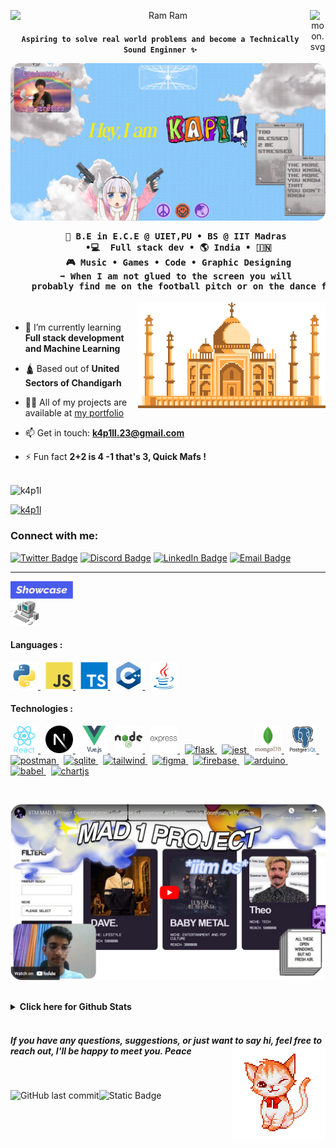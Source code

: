 <p align="center">
  <img src="https://em-content.zobj.net/source/apple/391/folded-hands_light-skin-tone_1f64f-1f3fb_1f3fb.png" width="25" align="left"> 
    Ram Ram 
   <img align="right" width="25" src="https://moon-svg.minung.dev/moon.svg?theme=basic" alt="moon.svg" />
</p>

**<h4 align="center">`Aspiring to solve real world problems and become a Technically Sound Enginner ✨`**

![namaste](gitBanner.svg)

<pre align="center">
    💼 B.E in E.C.E @ UIET,PU • BS @ IIT Madras 
    •💻  Full stack dev • 🌎 India • 🇮🇳
    🎮 Music • Games • Code • Graphic Designing
    ➡️ When I am not glued to the screen you will 
    probably find me on the football pitch or on the dance floor.
</pre>
</h4>

<img src="taj.png" alt="taj" align="right" width="300"> <br>

* 🌱 I’m currently learning **Full stack development and Machine Learning**
* 🛕 Based out of **United Sectors of Chandigarh**

* 👨‍💻 All of my projects are available at [my portfolio](https://saber-farmer-a8f.notion.site/Portfolio-1e94d0b5ce434afeaade3ffa71fe5c28?pvs=4)

* 📫 Get in touch: **<k4p1ll.23@gmail.com>**

* ⚡ Fun fact **2+2 is 4 -1 that's 3, Quick Mafs !**

<br>
<img src="https://komarev.com/ghpvc/?username=k4p1l&label=Profile%20views&color=000000&style=for-the-badge" alt="k4p1l"/>
<p align="left"> <a href="https://github.com/ryo-ma/github-profile-trophy"><img src="https://github-profile-trophy.vercel.app/?username=k4p1l" alt="k4p1l" /></a> </p>

<h3 align="left">Connect with me:</h3>

<a href="https://x.com/kangsta1474" ><img width="120" src="https://img.shields.io/badge/-Twitter?style=for-the-badge&logo=x&logoColor=fff&label=Twitter&labelColor=000&color=000" alt="Twitter Badge" /></a> <a href="https://discord.com/users/864428698412384266"><img width="120" src="https://img.shields.io/badge/-Discord?style=for-the-badge&logo=discord&logoColor=fff&label=Discord&labelColor=000&color=000" alt="Discord Badge" /></a> <a href="https://www.linkedin.com/in/kapil-yadav-4675931b0/"><img width="120" src="https://img.shields.io/badge/-LinkedIn?style=for-the-badge&logo=linkedin&logoColor=fff&label=LinkedIn&labelColor=000&color=000" alt="LinkedIn Badge" /></a> <a href="mailto:kapilydym23@gmail.com"><img width="104" src="https://img.shields.io/badge/-gmail?style=for-the-badge&logo=gmail&logoColor=fff&logoSize=auto&label=Email&labelColor=000&color=000" alt="Email Badge" /></a>

---

<img src="showcase.png" alt="showcase" width="100" align="left"> <br>

<img src="comp.png" alt="comp" width="45"><br>

#### Languages : <br>

<a href="https://www.python.org" target="_blank" rel="noreferrer"> <img src="https://raw.githubusercontent.com/devicons/devicon/master/icons/python/python-original.svg" alt="python" width="44" height="44"/> </a> &nbsp; <a href="https://developer.mozilla.org/en-US/docs/Web/JavaScript" target="_blank" rel="noreferrer"> <img src="https://raw.githubusercontent.com/devicons/devicon/master/icons/javascript/javascript-original.svg" alt="javascript" width="44" height="44"/> </a> &nbsp; <a href="https://www.typescriptlang.org/" target="_blank" rel="noreferrer"> <img src="https://raw.githubusercontent.com/devicons/devicon/master/icons/typescript/typescript-original.svg" alt="typescript" width="44" height="44"/> </a> &nbsp; <a href="https://www.w3schools.com/cpp/" target="_blank" rel="noreferrer"> <img src="https://raw.githubusercontent.com/devicons/devicon/master/icons/cplusplus/cplusplus-original.svg" alt="cplusplus" width="44" height="44"/> </a> &nbsp; <a href="https://www.java.com" target="_blank" rel="noreferrer"> <img src="https://raw.githubusercontent.com/devicons/devicon/master/icons/java/java-original.svg" alt="java" width="44" height="44"/> </a>

#### Technologies :

<a href="https://reactjs.org/" target="_blank" rel="noreferrer"> <img src="https://raw.githubusercontent.com/devicons/devicon/master/icons/react/react-original-wordmark.svg" alt="react" width="44" height="44"/> </a> &nbsp; <a href="https://reactjs.org/" target="_blank" rel="noreferrer"> <img src="https://raw.githubusercontent.com/devicons/devicon/6910f0503efdd315c8f9b858234310c06e04d9c0/icons/nextjs/nextjs-original.svg" alt="react" width="44" height="44"/> </a> &nbsp; <a href="https://vuejs.org/" target="_blank" rel="noreferrer"> <img src="https://raw.githubusercontent.com/devicons/devicon/master/icons/vuejs/vuejs-original-wordmark.svg" alt="vuejs" width="44" height="44"/> </a> &nbsp; <a href="https://nodejs.org" target="_blank" rel="noreferrer"> <img src="https://raw.githubusercontent.com/devicons/devicon/master/icons/nodejs/nodejs-original-wordmark.svg" alt="nodejs" width="44" height="44"/> </a> &nbsp; <a href="https://expressjs.com" target="_blank" rel="noreferrer"> <img src="https://raw.githubusercontent.com/devicons/devicon/master/icons/express/express-original-wordmark.svg" alt="express" width="44" height="44"/> </a> &nbsp; <a href="https://flask.palletsprojects.com/" target="_blank" rel="noreferrer"> <img src="https://www.vectorlogo.zone/logos/pocoo_flask/pocoo_flask-icon.svg" alt="flask" width="44" height="44"/> </a> &nbsp; <a href="https://jestjs.io" target="_blank" rel="noreferrer"> <img src="https://www.vectorlogo.zone/logos/jestjsio/jestjsio-icon.svg" alt="jest" width="44" height="44"/> </a>  &nbsp; <a href="https://www.mongodb.com/" target="_blank" rel="noreferrer"> <img src="https://raw.githubusercontent.com/devicons/devicon/master/icons/mongodb/mongodb-original-wordmark.svg" alt="mongodb" width="44" height="44"/> </a> &nbsp; <a href="https://www.postgresql.org" target="_blank" rel="noreferrer"> <img src="https://raw.githubusercontent.com/devicons/devicon/master/icons/postgresql/postgresql-original-wordmark.svg" alt="postgresql" width="44" height="44"/> </a> &nbsp; <a href="https://postman.com" target="_blank" rel="noreferrer"> <img src="https://www.vectorlogo.zone/logos/getpostman/getpostman-icon.svg" alt="postman" width="44" height="44"/> </a> &nbsp; <a href="https://www.sqlite.org/" target="_blank" rel="noreferrer"> <img src="https://www.vectorlogo.zone/logos/sqlite/sqlite-icon.svg" alt="sqlite" width="44" height="44"/> </a> &nbsp; <a href="https://tailwindcss.com/" target="_blank" rel="noreferrer"> <img src="https://www.vectorlogo.zone/logos/tailwindcss/tailwindcss-icon.svg" alt="tailwind" width="44" height="44"/> </a> &nbsp; <a href="https://www.figma.com/" target="_blank" rel="noreferrer"> <img src="https://www.vectorlogo.zone/logos/figma/figma-icon.svg" alt="figma" width="44" height="44"/> </a> &nbsp; <a href="https://firebase.google.com/" target="_blank" rel="noreferrer"> <img src="https://www.vectorlogo.zone/logos/firebase/firebase-icon.svg" alt="firebase" width="44" height="44"/> </a> &nbsp; <a href="https://www.arduino.cc/" target="_blank" rel="noreferrer"> <img src="https://cdn.worldvectorlogo.com/logos/arduino-1.svg" alt="arduino" width="44" height="44"/> </a> &nbsp; <a href="https://babeljs.io/" target="_blank" rel="noreferrer"> <img src="https://www.vectorlogo.zone/logos/babeljs/babeljs-icon.svg" alt="babel" width="44" height="44"/> </a> &nbsp; <a href="https://www.chartjs.org" target="_blank" rel="noreferrer"> <img src="https://www.chartjs.org/media/logo-title.svg" alt="chartjs" width="44" height="44"/> </a>

<br>




[<img src="yt.svg">](https://youtu.be/ROC1Bg4fBQc?feature=shared)



<br>

<details>

**<summary> Click here for Github Stats </summary>**

<img src="https://github-readme-stats.vercel.app/api/top-langs?username=k4p1l&show_icons=true&locale=en&layout=compact" alt="k4p1l" width="300"/><br>

<img src="https://github-readme-stats.vercel.app/api?username=k4p1l&show_icons=true&locale=en" alt="k4p1l" width="400" /><br>

<img align="center" src="https://github-readme-streak-stats.herokuapp.com/?user=k4p1l&" alt="k4p1l" />


</details>

<br>


##### If you have any questions, suggestions, or just want to say hi, feel free to reach out, I'll be happy to meet you. Peace <img src="cat.png" alt="cat winking" width="150" align="right">



<br>

![GitHub last commit](https://img.shields.io/github/last-commit/k4p1l/k4p1l?style=for-the-badge&logo=git&logoColor=fff&labelColor=000&color=32a632)![Static Badge](https://img.shields.io/badge/-Created%20By?style=for-the-badge&logo=github&logoColor=FFF&label=K4P1L&labelColor=000&color=000)




